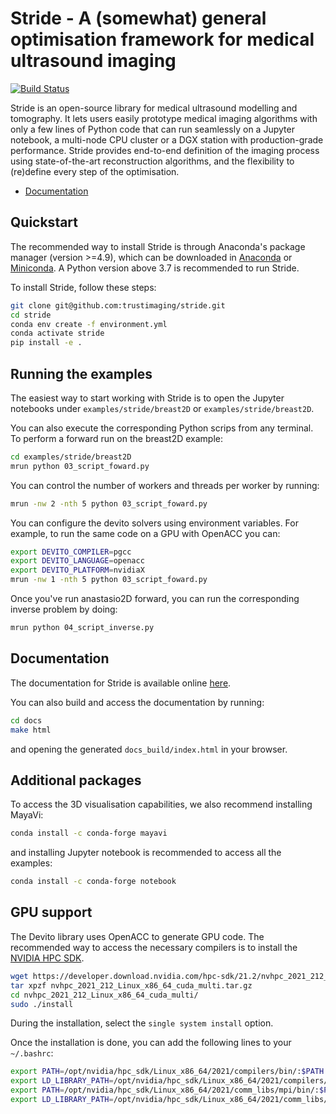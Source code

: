 

# Stride - A (somewhat) general optimisation framework for medical ultrasound imaging

[![Build Status](https://github.com/trustimaging/stride/workflows/CI/badge.svg)](https://github.com/trustimaging/stride/actions?query=workflow%3ACI)

Stride is an open-source library for medical ultrasound modelling and tomography. 
It lets users easily prototype medical imaging algorithms with only a few lines of Python code that 
can run seamlessly on a Jupyter notebook, a multi-node CPU cluster or a DGX station with production-grade performance. 
Stride provides end-to-end definition of the imaging process using state-of-the-art reconstruction algorithms, 
and the flexibility to (re)define every step of the optimisation.

- [Documentation](https://strideimaging.readthedocs.io/)


## Quickstart

The recommended way to install Stride is through Anaconda's package manager (version >=4.9), which can be downloaded
in [Anaconda](https://www.continuum.io/downloads) or [Miniconda](https://conda.io/miniconda.html).
A Python version above 3.7 is recommended to run Stride.

To install Stride, follow these steps:

```sh
git clone git@github.com:trustimaging/stride.git
cd stride
conda env create -f environment.yml
conda activate stride
pip install -e .
```


## Running the examples

The easiest way to start working with Stride is to open the Jupyter notebooks under ``examples/stride/breast2D`` 
or ``examples/stride/breast2D``. 

You can also execute the corresponding Python scrips from any terminal. To perform a forward run on the breast2D example:

```sh
cd examples/stride/breast2D
mrun python 03_script_foward.py
```

You can control the number of workers and threads per worker by running:

```sh
mrun -nw 2 -nth 5 python 03_script_foward.py
```

You can configure the devito solvers using environment variables. For example, to run the same code on a GPU with OpenACC you can:

```sh
export DEVITO_COMPILER=pgcc
export DEVITO_LANGUAGE=openacc
export DEVITO_PLATFORM=nvidiaX
mrun -nw 1 -nth 5 python 03_script_foward.py
```

Once you've run anastasio2D forward, you can run the corresponding inverse problem by doing:

```sh
mrun python 04_script_inverse.py
```


## Documentation

The documentation for Stride is available online [here](https://strideimaging.readthedocs.io/).

You can also build and access the documentation by running:

```sh
cd docs
make html
```

and opening the generated ``docs_build/index.html`` in your browser.



## Additional packages

To access the 3D visualisation capabilities, we also recommend installing MayaVi:

```sh
conda install -c conda-forge mayavi
```

and installing Jupyter notebook is recommended to access all the examples:

```sh
conda install -c conda-forge notebook
```


## GPU support

The Devito library uses OpenACC to generate GPU code. The recommended way to access the necessary 
compilers is to install the [NVIDIA HPC SDK](https://developer.nvidia.com/nvidia-hpc-sdk-downloads).

```sh
wget https://developer.download.nvidia.com/hpc-sdk/21.2/nvhpc_2021_212_Linux_x86_64_cuda_multi.tar.gz
tar xpzf nvhpc_2021_212_Linux_x86_64_cuda_multi.tar.gz
cd nvhpc_2021_212_Linux_x86_64_cuda_multi/
sudo ./install
```

During the installation, select the ``single system install`` option.

Once the installation is done, you can add the following lines to your ``~/.bashrc``:

```sh
export PATH=/opt/nvidia/hpc_sdk/Linux_x86_64/2021/compilers/bin/:$PATH
export LD_LIBRARY_PATH=/opt/nvidia/hpc_sdk/Linux_x86_64/2021/compilers/lib/:$LD_LIBRARY_PATH
export PATH=/opt/nvidia/hpc_sdk/Linux_x86_64/2021/comm_libs/mpi/bin/:$PATH
export LD_LIBRARY_PATH=/opt/nvidia/hpc_sdk/Linux_x86_64/2021/comm_libs/mpi/lib/:$LD_LIBRARY_PATH
```
